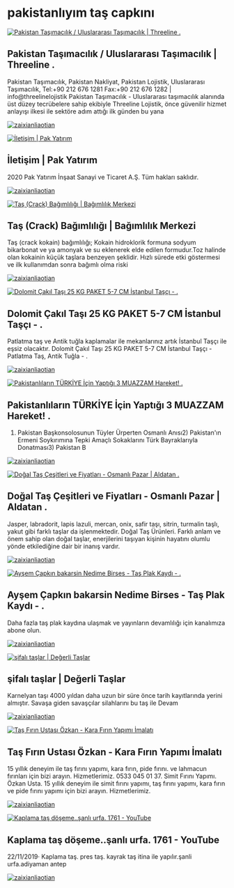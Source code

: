 # pakistanlıyım taş capkını
<a href="https://mnn.zoosnet.net/LR/Chatpre.aspx?id=MNN94995150&p=https://topgrinding.com/" target="_blank">![Pakistan Taşımacılık / Uluslararası Taşımacılık | Threeline .](https://github.com/technlg/images/blob/main/58.jpg)</a>
## Pakistan Taşımacılık / Uluslararası Taşımacılık | Threeline .
Pakistan Taşımacılık, Pakistan Nakliyat, Pakistan Lojistik, Uluslararası Taşımacılık, Tel:+90 212 676 1281 Fax:+90 212 676 1282 | info@threelinelojistik Pakistan Taşımacılık - Uluslararası taşımacılık alanında üst düzey tecrübelere sahip ekibiyle Threeline Lojistik, önce güvenilir hizmet anlayışı ilkesi ile sektöre adım attığı ilk günden bu yana 
<a href="https://mnn.zoosnet.net/LR/Chatpre.aspx?id=MNN94995150&p=https://topgrinding.com/" target="_blank"><img src="https://github.com/technlg/images/raw/main/chat11.jpg" alt="zaixianliaotian"/></a><a href="//whatsapp.shibangsoft.com/WhatsApp.php" ><img src="https://github.com/technlg/images/raw/main/chat11.png" alt=""></a>
<a href="https://mnn.zoosnet.net/LR/Chatpre.aspx?id=MNN94995150&p=https://topgrinding.com/" target="_blank">![İletişim | Pak Yatırım](https://github.com/technlg/images/blob/main/17.jpg)</a>
## İletişim | Pak Yatırım
2020 Pak Yatırım İnşaat Sanayi ve Ticaret A.Ş. Tüm hakları saklıdır.
<a href="https://mnn.zoosnet.net/LR/Chatpre.aspx?id=MNN94995150&p=https://topgrinding.com/" target="_blank"><img src="https://github.com/technlg/images/raw/main/chat11.jpg" alt="zaixianliaotian"/></a><a href="//whatsapp.shibangsoft.com/WhatsApp.php" ><img src="https://github.com/technlg/images/raw/main/chat11.png" alt=""></a>
<a href="https://mnn.zoosnet.net/LR/Chatpre.aspx?id=MNN94995150&p=https://topgrinding.com/" target="_blank">![Taş (Crack) Bağımlılığı | Bağımlılık Merkezi](https://github.com/technlg/images/blob/main/10.jpg)</a>
## Taş (Crack) Bağımlılığı | Bağımlılık Merkezi
Taş (crack kokain) bağımlılığı; Kokain hidroklorik formuna sodyum bikarbonat ve ya amonyak ve su eklenerek elde edilen formudur.Toz halinde olan kokainin küçük taşlara benzeyen şeklidir. Hızlı sürede etki göstermesi ve ilk kullanımdan sonra bağımlı olma riski
<a href="https://mnn.zoosnet.net/LR/Chatpre.aspx?id=MNN94995150&p=https://topgrinding.com/" target="_blank"><img src="https://github.com/technlg/images/raw/main/chat11.jpg" alt="zaixianliaotian"/></a><a href="//whatsapp.shibangsoft.com/WhatsApp.php" ><img src="https://github.com/technlg/images/raw/main/chat11.png" alt=""></a>
<a href="https://mnn.zoosnet.net/LR/Chatpre.aspx?id=MNN94995150&p=https://topgrinding.com/" target="_blank">![Dolomit Çakıl Taşı 25 KG PAKET 5-7 CM İstanbul Taşçı - .](https://github.com/technlg/images/blob/main/55.jpg)</a>
## Dolomit Çakıl Taşı 25 KG PAKET 5-7 CM İstanbul Taşçı - .
Patlatma taş ve Antik tuğla kaplamalar ile mekanlarınız artık İstanbul Taşçı ile eşsiz olacaktır. Dolomit Çakıl Taşı 25 KG PAKET 5-7 CM İstanbul Taşçı - Patlatma Taş, Antik Tuğla - .
<a href="https://mnn.zoosnet.net/LR/Chatpre.aspx?id=MNN94995150&p=https://topgrinding.com/" target="_blank"><img src="https://github.com/technlg/images/raw/main/chat11.jpg" alt="zaixianliaotian"/></a><a href="//whatsapp.shibangsoft.com/WhatsApp.php" ><img src="https://github.com/technlg/images/raw/main/chat11.png" alt=""></a>
<a href="https://mnn.zoosnet.net/LR/Chatpre.aspx?id=MNN94995150&p=https://topgrinding.com/" target="_blank">![Pakistanlıların TÜRKİYE İçin Yaptığı 3 MUAZZAM Hareket! .](https://github.com/technlg/images/blob/main/25.jpg)</a>
## Pakistanlıların TÜRKİYE İçin Yaptığı 3 MUAZZAM Hareket! .
1) Pakistan Başkonsolosunun Tüyler Ürperten Osmanlı Anısı2) Pakistan'ın Ermeni Soykırımına Tepki Amaçlı Sokaklarını Türk Bayraklarıyla Donatması3) Pakistan B
<a href="https://mnn.zoosnet.net/LR/Chatpre.aspx?id=MNN94995150&p=https://topgrinding.com/" target="_blank"><img src="https://github.com/technlg/images/raw/main/chat11.jpg" alt="zaixianliaotian"/></a><a href="//whatsapp.shibangsoft.com/WhatsApp.php" ><img src="https://github.com/technlg/images/raw/main/chat11.png" alt=""></a>
<a href="https://mnn.zoosnet.net/LR/Chatpre.aspx?id=MNN94995150&p=https://topgrinding.com/" target="_blank">![Doğal Taş Çeşitleri ve Fiyatları - Osmanlı Pazar | Aldatan .](https://github.com/technlg/images/blob/main/17.jpg)</a>
## Doğal Taş Çeşitleri ve Fiyatları - Osmanlı Pazar | Aldatan .
Jasper, labradorit, lapis lazuli, mercan, onix, safir taşı, sitrin, turmalin taşlı, yakut gibi farklı taşlar da işlenmektedir. Doğal Taş Ürünleri. Farklı anlam ve önem sahip olan doğal taşlar, enerjilerini taşıyan kişinin hayatını olumlu yönde etkilediğine dair bir inanış vardır.
<a href="https://mnn.zoosnet.net/LR/Chatpre.aspx?id=MNN94995150&p=https://topgrinding.com/" target="_blank"><img src="https://github.com/technlg/images/raw/main/chat11.jpg" alt="zaixianliaotian"/></a><a href="//whatsapp.shibangsoft.com/WhatsApp.php" ><img src="https://github.com/technlg/images/raw/main/chat11.png" alt=""></a>
<a href="https://mnn.zoosnet.net/LR/Chatpre.aspx?id=MNN94995150&p=https://topgrinding.com/" target="_blank">![Ayşem Çapkın bakarsin Nedime Birses - Taş Plak Kaydı - .](https://github.com/technlg/images/blob/main/46.jpg)</a>
## Ayşem Çapkın bakarsin Nedime Birses - Taş Plak Kaydı - .
Daha fazla taş plak kaydına ulaşmak ve yayınların devamlılığı için kanalımıza abone olun.
<a href="https://mnn.zoosnet.net/LR/Chatpre.aspx?id=MNN94995150&p=https://topgrinding.com/" target="_blank"><img src="https://github.com/technlg/images/raw/main/chat11.jpg" alt="zaixianliaotian"/></a><a href="//whatsapp.shibangsoft.com/WhatsApp.php" ><img src="https://github.com/technlg/images/raw/main/chat11.png" alt=""></a>
<a href="https://mnn.zoosnet.net/LR/Chatpre.aspx?id=MNN94995150&p=https://topgrinding.com/" target="_blank">![şifalı taşlar | Değerli Taşlar](https://github.com/technlg/images/blob/main/51.jpg)</a>
## şifalı taşlar | Değerli Taşlar
Karnelyan taşı 4000 yıldan daha uzun bir süre önce tarih kayıtlarında yerini almıştır. Savaşa giden savaşçılar silahlarını bu taş ile Devam
<a href="https://mnn.zoosnet.net/LR/Chatpre.aspx?id=MNN94995150&p=https://topgrinding.com/" target="_blank"><img src="https://github.com/technlg/images/raw/main/chat11.jpg" alt="zaixianliaotian"/></a><a href="//whatsapp.shibangsoft.com/WhatsApp.php" ><img src="https://github.com/technlg/images/raw/main/chat11.png" alt=""></a>
<a href="https://mnn.zoosnet.net/LR/Chatpre.aspx?id=MNN94995150&p=https://topgrinding.com/" target="_blank">![Taş Fırın Ustası Özkan - Kara Fırın Yapımı İmalatı](https://github.com/technlg/images/blob/main/33.jpg)</a>
## Taş Fırın Ustası Özkan - Kara Fırın Yapımı İmalatı
15 yıllık deneyim ile taş fırını yapımı, kara fırın, pide fırını. ve lahmacun fırınları için bizi arayın. Hizmetlerimiz. 0533 045 01 37. Simit Fırını Yapımı. Özkan Usta. 15 yıllık deneyim ile simit fırını yapımı, taş fırını yapımı, kara fırın ve pide fırını yapımı için bizi arayın. Hizmetlerimiz.
<a href="https://mnn.zoosnet.net/LR/Chatpre.aspx?id=MNN94995150&p=https://topgrinding.com/" target="_blank"><img src="https://github.com/technlg/images/raw/main/chat11.jpg" alt="zaixianliaotian"/></a><a href="//whatsapp.shibangsoft.com/WhatsApp.php" ><img src="https://github.com/technlg/images/raw/main/chat11.png" alt=""></a>
<a href="https://mnn.zoosnet.net/LR/Chatpre.aspx?id=MNN94995150&p=https://topgrinding.com/" target="_blank">![Kaplama taş döşeme..şanlı urfa. 1761 - YouTube](https://github.com/technlg/images/blob/main/28.jpg)</a>
## Kaplama taş döşeme..şanlı urfa. 1761 - YouTube
22/11/2019· Kaplama taş. pres taş. kayrak taş itina ile yapılır.şanli urfa.adiyaman antep
<a href="https://mnn.zoosnet.net/LR/Chatpre.aspx?id=MNN94995150&p=https://topgrinding.com/" target="_blank"><img src="https://github.com/technlg/images/raw/main/chat11.jpg" alt="zaixianliaotian"/></a><a href="//whatsapp.shibangsoft.com/WhatsApp.php" ><img src="https://github.com/technlg/images/raw/main/chat11.png" alt=""></a>
